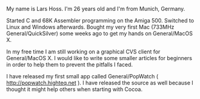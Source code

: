 

My name is Lars Hoss. I'm 26 years old and I'm from Munich, Germany.

Started C and 68K Assembler programming on the Amiga 500. Switched
to Linux and Windows afterwards. Bought my very first Mac (733MHz General/QuickSilver)
some weeks ago to get my hands on General/MacOS X.

In my free time I am still working on a graphical CVS client for General/MacOS X.
I would like to write some smaller articles for beginners in order
to help them to prevent the pitfalls I faced. 

I have released my first small app called General/PopWatch ( http://popwatch.highteq.net ). I have released the source as well because I thought it might help others when starting with Cocoa.
